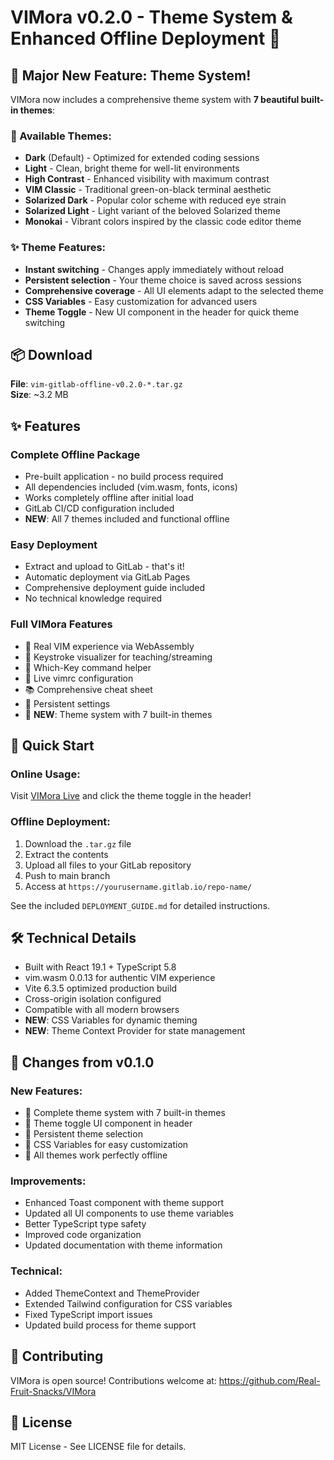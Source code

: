 # VIMora v0.2.0 - Theme System & Enhanced Offline Deployment 🎨

## 🌈 Major New Feature: Theme System!

VIMora now includes a comprehensive theme system with **7 beautiful built-in themes**:

### 🎨 Available Themes:
- **Dark** (Default) - Optimized for extended coding sessions
- **Light** - Clean, bright theme for well-lit environments  
- **High Contrast** - Enhanced visibility with maximum contrast
- **VIM Classic** - Traditional green-on-black terminal aesthetic
- **Solarized Dark** - Popular color scheme with reduced eye strain
- **Solarized Light** - Light variant of the beloved Solarized theme
- **Monokai** - Vibrant colors inspired by the classic code editor theme

### ✨ Theme Features:
- **Instant switching** - Changes apply immediately without reload
- **Persistent selection** - Your theme choice is saved across sessions
- **Comprehensive coverage** - All UI elements adapt to the selected theme
- **CSS Variables** - Easy customization for advanced users
- **Theme Toggle** - New UI component in the header for quick theme switching

## 📦 Download

**File**: `vim-gitlab-offline-v0.2.0-*.tar.gz`  
**Size**: ~3.2 MB  

## ✨ Features

### Complete Offline Package
- Pre-built application - no build process required
- All dependencies included (vim.wasm, fonts, icons)
- Works completely offline after initial load
- GitLab CI/CD configuration included
- **NEW**: All 7 themes included and functional offline

### Easy Deployment
- Extract and upload to GitLab - that's it!
- Automatic deployment via GitLab Pages
- Comprehensive deployment guide included
- No technical knowledge required

### Full VIMora Features
- 🎹 Real VIM experience via WebAssembly
- 🎥 Keystroke visualizer for teaching/streaming
- 🎯 Which-Key command helper
- 📝 Live vimrc configuration
- 📚 Comprehensive cheat sheet
- 💾 Persistent settings
- 🌈 **NEW**: Theme system with 7 built-in themes

## 🚀 Quick Start

### Online Usage:
Visit [VIMora Live](https://real-fruit-snacks.github.io/VIMora/) and click the theme toggle in the header!

### Offline Deployment:
1. Download the `.tar.gz` file
2. Extract the contents
3. Upload all files to your GitLab repository
4. Push to main branch
5. Access at `https://yourusername.gitlab.io/repo-name/`

See the included `DEPLOYMENT_GUIDE.md` for detailed instructions.

## 🛠️ Technical Details

- Built with React 19.1 + TypeScript 5.8
- vim.wasm 0.0.13 for authentic VIM experience
- Vite 6.3.5 optimized production build
- Cross-origin isolation configured
- Compatible with all modern browsers
- **NEW**: CSS Variables for dynamic theming
- **NEW**: Theme Context Provider for state management

## 📝 Changes from v0.1.0

### New Features:
- 🌈 Complete theme system with 7 built-in themes
- 🎨 Theme toggle UI component in header
- 💾 Persistent theme selection
- 🎯 CSS Variables for easy customization
- 📱 All themes work perfectly offline

### Improvements:
- Enhanced Toast component with theme support
- Updated all UI components to use theme variables
- Better TypeScript type safety
- Improved code organization
- Updated documentation with theme information

### Technical:
- Added ThemeContext and ThemeProvider
- Extended Tailwind configuration for CSS variables
- Fixed TypeScript import issues
- Updated build process for theme support

## 🤝 Contributing

VIMora is open source! Contributions welcome at:
https://github.com/Real-Fruit-Snacks/VIMora

## 📄 License

MIT License - See LICENSE file for details.